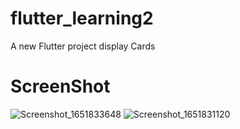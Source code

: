 # flutter_learning2

A new Flutter project display Cards

# ScreenShot
![Screenshot_1651833648](https://user-images.githubusercontent.com/67412924/167169313-59c65bbd-2eb7-4e6a-a760-f2c634d89363.png)
![Screenshot_1651831120](https://user-images.githubusercontent.com/67412924/167169351-50e2dc40-e0fe-4459-9463-b15e5d065377.png)






